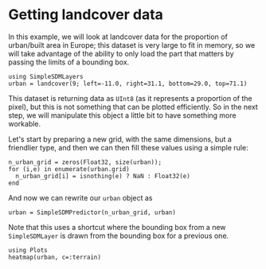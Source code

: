 # Getting landcover data

In this example, we will look at landcover data for the proportion of
urban/built area in Europe; this dataset is very large to fit in memory, so we
will take advantage of the ability to only load the part that matters by passing
the limits of a bounding box.

```@example urban
using SimpleSDMLayers
urban = landcover(9; left=-11.0, right=31.1, bottom=29.0, top=71.1)
```

This dataset is returning data as `UInt8` (as it represents a proportion of the
pixel), but this is not something that can be plotted efficiently. So in the
next step, we will manipulate this object a little bit to have something more
workable.

Let's start by preparing a new grid, with the same dimensions, but a friendlier
type, and then we can then fill these values using a simple rule:

```@example urban
n_urban_grid = zeros(Float32, size(urban));
for (i,e) in enumerate(urban.grid)
  n_urban_grid[i] = isnothing(e) ? NaN : Float32(e)
end
```

And now we can rewrite our `urban` object as

```@example urban
urban = SimpleSDMPredictor(n_urban_grid, urban)
```

Note that this uses a shortcut where the bounding box from a new
`SimpleSDMLayer` is drawn from the bounding box for a previous one.

```@example urban
using Plots
heatmap(urban, c=:terrain)
```
